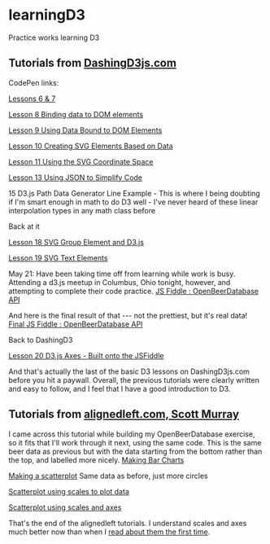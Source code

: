 learningD3
==========

Practice works learning D3

Tutorials from [DashingD3js.com](https://www.dashingd3js.com)
-------------------------------------------------------------
CodePen links:

[Lessons 6 & 7](http://codepen.io/jannypie/pen/rKuft)

[Lesson 8 Binding data to DOM elements](http://codepen.io/jannypie/pen/EjdIg)

[Lesson 9 Using Data Bound to DOM Elements](http://codepen.io/jannypie/pen/Gkdjn)

[Lesson 10 Creating SVG Elements Based on Data](http://codepen.io/jannypie/pen/JsuhE)

[Lesson 11 Using the SVG Coordinate Space](http://codepen.io/jannypie/pen/ehFIL?editors=001) 

[Lesson 13 Using JSON to Simplify Code](http://codepen.io/jannypie/pen/Ezqvy?editors=001)

15 D3.js Path Data Generator Line Example - This is where I being doubting if I'm smart enough in math to do D3 well - I've never heard of these linear interpolation types in any math class before

Back at it

[Lesson 18 SVG Group Element and D3.js](http://codepen.io/jannypie/pen/rxiJl?editors=001)

[Lesson 19 SVG Text Elements](http://codepen.io/jannypie/pen/mAJoB?editors=001)

May 21: Have been taking time off from learning while work is busy. Attending a d3.js meetup in Columbus, Ohio tonight, however, and attempting to complete their code practice. 
[JS Fiddle : OpenBeerDatabase API](http://jsfiddle.net/d67FY/1/)

And here is the final result of that --- not the prettiest, but it's real data! [Final JS Fiddle : OpenBeerDatabase API](http://jsfiddle.net/d67FY/5/)

Back to DashingD3

[Lesson 20 D3.js Axes - Built onto the JSFiddle](http://jsfiddle.net/d67FY/6/)

And that's actually the last of the basic D3 lessons on DashingD3js.com before you hit a paywall. Overall, the previous tutorials were clearly written and easy to follow, and I feel that I have a good introduction to D3.


Tutorials from [alignedleft.com, Scott Murray](http://alignedleft.com/tutorials/d3/)
------------------------------------------------------------------------------------

I came across this tutorial while building my OpenBeerDatabase exercise, so it fits that I'll work through it next, using the same code. This is the same beer data as previous but with the data starting from the bottom rather than the top, and labelled more nicely. [Making Bar Charts](http://jsfiddle.net/d67FY/7/)

[Making a scatterplot](http://jsfiddle.net/d67FY/8/) Same data as before, just more circles

[Scatterplot using scales to plot data](http://codepen.io/jannypie/pen/fLwJG?editors=001)

[Scatterplot using scales and axes](http://codepen.io/jannypie/pen/EBHKG)

That's the end of the alignedleft tutorials. I understand scales and axes much better now than when I [read about them the first time](http://bost.ocks.org/mike/bar/).





